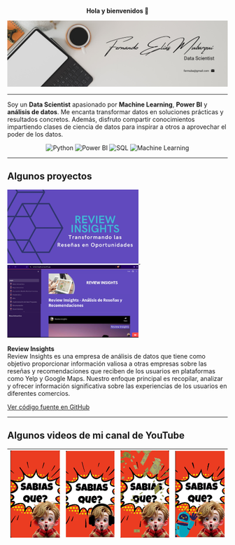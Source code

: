 <!-- Centrar el saludo -->
<p align="center">
  <strong>Hola y bienvenidos 👋</strong>
</p>

<!-- Imagen de portada centrada -->
<p align="center">
  <img src="images/Flyer.png" alt="Imagen de portada" width="600"/>
</p>

<!-- Línea divisoria -->
---

<!-- Descripción personal breve -->
Soy un **Data Scientist** apasionado por **Machine Learning**, **Power BI** y **análisis de datos**. Me encanta transformar datos en soluciones prácticas y resultados concretos. Además, disfruto compartir conocimientos impartiendo clases de ciencia de datos para inspirar a otros a aprovechar el poder de los datos.

<!-- Habilidades destacadas mediante badges -->
<p align="center">
  <img src="https://img.shields.io/badge/Python-3776AB?style=for-the-badge&logo=python&logoColor=white" alt="Python"/>
  <img src="https://img.shields.io/badge/Power_BI-F2C811?style=for-the-badge&logo=power-bi&logoColor=black" alt="Power BI"/>
  <img src="https://img.shields.io/badge/SQL-CC2927?style=for-the-badge&logo=Microsoft-SQL-Server&logoColor=white" alt="SQL"/>
  <img src="https://img.shields.io/badge/Machine_Learning-009688?style=for-the-badge&logo=machine-learning&logoColor=white" alt="Machine Learning"/>
</p>

<!-- Línea divisoria -->
---

## Algunos proyectos

<!-- Proyecto 1 -->
<p>
  <!-- Imagen que enlaza al repositorio o página del proyecto -->
  <a href="https://review-insights.streamlit.app/">
    <img src="images/Review.jpg" alt="Review Insights" width="300"/>
  </a>
  <!-- Espacio entre imágenes -->
  &nbsp;&nbsp;&nbsp;&nbsp;
  <!-- Imagen que enlaza al video relacionado -->
  <a href="https://www.youtube.com/watch?v=h6Jlk13GtEQ">
    <img src="images/review-insights.png" alt="Recorrido por la página" width="300"/>
  </a>
</p>

**Review Insights**  
Review Insights es una empresa de análisis de datos que tiene como objetivo proporcionar información valiosa a otras empresas sobre las reseñas y recomendaciones que reciben de los usuarios en plataformas como Yelp y Google Maps. Nuestro enfoque principal es recopilar, analizar y ofrecer información significativa sobre las experiencias de los usuarios en diferentes comercios.

[Ver código fuente en GitHub](https://github.com/fermuba/proyectogrupal)

---

## Algunos videos de mi canal de YouTube

| [![La primera universidad del mundo](images/video_1.png)](https://www.youtube.com/shorts/zMDsVVD4TBk) | [![La banda con más integrantes de la historia](images/videos_2.png)](https://www.youtube.com/shorts/2IYuUX1aI1o) | [![El divorcio que te deja tiritando](images/videos_3.png)](https://www.youtube.com/shorts/R4AJxHbvnAA) | [![El primer chatbot cuando las maquinas comenzaron a conversar](images/videos_4.png)](https://www.youtube.com/shorts/02BJxGtnIrQ) |
|---|---|---|---|

